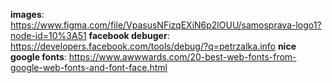**images**: https://www.figma.com/file/VpasusNFizqEXiN6p2lOUU/samosprava-logo1?node-id=10%3A51
**facebook debuger**: https://developers.facebook.com/tools/debug/?q=petrzalka.info
**nice google fonts**: https://www.awwwards.com/20-best-web-fonts-from-google-web-fonts-and-font-face.html